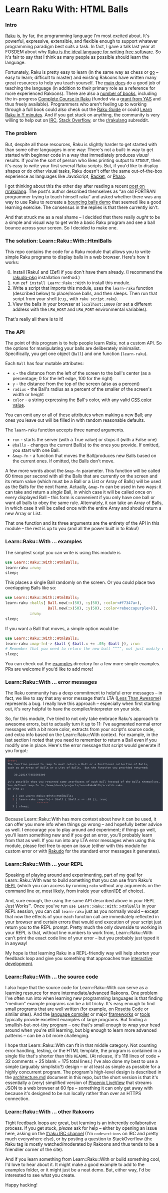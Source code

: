 # Learn Raku With: HTML Balls

### Intro

[Raku](https://raku.org/) is, by far, the programming language I'm most excited about.  It's
powerful, expressive, extensible, and flexible enough to support whatever programming paradigm best
suits a task. In fact, I gave a talk last year at FOSDEM about why [Raku is the ideal language for
writing free
software](https://archive.fosdem.org/2021/schedule/event/programming_lang_for_free_software/).  So
it's fair to say that I think as many people as possible should learn the language.

Fortunately, Raku is pretty easy to learn (in the same way as chess or
[go](https://en.wikipedia.org/wiki/Go_(game)) – easy to learn; difficult to master) and existing
Rakoons have written many great resources to help you teach yourself.  The [main
docs](https://docs.raku.org/) do a good job of teaching the language (in addition to their primary
role as a reference for more experienced Rakoons).  There are also a [number of
books](https://perl6book.com/), including the in-progress [Complete Course in
Raku](https://course.raku.org) (funded via a [grant from
YAS](https://news.perlfoundation.org/post/grant_proposal_a_complete_perl) and thus freely
available).  Programmers who aren't feeling up to working through a full book could also check out
the [Raku Guide](https://raku.guide/) or could [Learn Raku in Y
minutes](https://learnxinyminutes.com/docs/raku/).  And if you get stuck on anything, the community
is very willing to help out on [IRC](https://kiwiirc.com/nextclient/irc.libera.chat/#raku), [Stack
Overflow](https://stackoverflow.com/tags/raku), or the
[r/rakulang](https://www.reddit.com/r/rakulang/) subreddit.

### The problem

But, despite all those resources, Raku is slightly harder to get started with than some other
languages in one way: There's not a built-in way to get started with beginner code in a way that
immediately produces _visual_ results.  If you're the sort of person who likes printing output to
`STDOUT`, then it's easy to write your first several Raku scripts.  But, if you'd like to display
shapes or do other visual tasks, Raku doesn't offer the same out-of-the-box experience as
languages like JavaScript, [Racket](https://docs.racket-lang.org/quick/index.html), or
[Pharo](https://pharo.org/features.html).

I got thinking about this the other day after reading a recent [post on
r/rakulang](https://www.reddit.com/r/rakulang/comments/pvdpd2/recreate_javascript_bouncing_balls_in_raku/).
The post's author described themselves as “an old FORTRAN programmer trying to teach himself raku”
and asked whether there was any way to use Raku to recreate a [bouncing balls
demo](https://www.youtube.com/watch?v=hoWjnidQOms) that seemed like a good learning exercise. The
consensus in the replies is that there currently isn't.

And that struck me as a real shame – I decided that there really _ought_ to be a simple and visual
way to get write a basic Raku program and see a ball bounce across your screen.  So I decided to
make one.


### The solution: Learn::Raku::With::HtmlBalls

This repo contains the code for a Raku module that allows you to write simple Raku programs to display 
balls in a web browser.  Here's how it works:

0. Install [Raku] and [Zef] if you don't have them already.  (I recommend the
   [rakudo-pkg](https://github.com/nxadm/rakudo-pkg) installation method.) 
1. run `zef install Learn::Raku::With` to install this module.
2. Write a script that imports this module, uses the `learn-raku` function (described below) to
   place/move balls, and then sleeps.  Then run that script from your shell (e.g., with `raku script.raku`).
3. View the balls in your browser at `localhost:10000` (or set a different address with the
   `LRW_HOST` and `LRW_PORT` environmental variables).
   

That's really all there is to it!

### The API

The point of this program is to help people learn _Raku_, not a custom API.  So the options for
manipulating your balls are deliberately minimalist.  Specifically, you get one object (`Ball`) and
one function (`learn-raku`).

Each `Ball` has four mutable attributes: 

 - `x`      - the distance from the left of the screen to the ball's center (as a percentage; 0 for the
   left edge, 100 for the right)
 - `y`      - the distance from the top of the screen (also as a percent)
 - `radius` - the Ball's radius as a percent of the smaller of the screen's width or height 
 - `color` - a string expressing the Ball's color, with any valid [CSS color
   value](https://developer.mozilla.org/en-US/docs/Web/CSS/color).

You can omit any or all of these attributes when making a new Ball; any ones you leave out will be
filled in with random reasonable defaults.

The `learn-raku` function accepts three named arguments.

 - `run`     - starts the server (with a True value) or stops it (with a False one)
 - `@balls` - changes the current Ball(s) to the ones you provide.  If omitted, you start with one
   Ball.
 - `&map-fn` - a function that moves the Ball/produces new Balls based on the current ones.  If
   omitted, the Balls don't move.
   
A few more words about the `&map-fn` parameter.  This function will be called 60 times per second
with all the Balls that are currently on the screen and its return value (which must be a Ball or a
List or Array of Balls) will be used as the Balls for the next frame.  Actually, `&map-fn` can be
used in two ways: it can take and return a _single_ Ball, in which case it will be called once on
every displayed Ball – this form is convenient if you only have one ball or want all balls to obey
the same rule.  Alternately, it can take an Array of Balls, in which case it will be called once
with the entire Array and should return a new Array or List.

That one function and its three arguments are the entirety of the API in this module – the rest is
up to you (and all the power built in to Raku!)

### Learn::Raku::With ... examples
 
The simplest script you can write is using this module is 

```raku
use Learn::Raku::With::HtmlBalls;
learn-raku :run;
sleep;
```

This places a single Ball randomly on the screen.  Or you could place two overlapping Balls like so:

```raku
use Learn::Raku::With::HtmlBalls;
learn-raku :balls[ Ball.new(:x(50), :y(50), :color<#f7347a>), 
                   Ball.new(:x(50), :y(50), :color<rebeccapurple>)],
           :run;
sleep;
```

If you want a Ball that moves, a simple option would be 

```raku
use Learn::Raku::With::HtmlBalls;
learn-raku :map-fn(-> $ball { $ball.x += .05; $ball }), :run
# Remember that you need to return the new ball ^^^^, not just modify one
sleep;
```

You can check out the [examples](./examples) directory for a few more simple examples.  PRs are
welcome if you'd like to add more!


### Learn::Raku::With ... error messages

The Raku community has a deep commitment to helpful error messages – in fact, we like to say that
any error message that's LTA ([Less Than
Awesome](https://perl6advent.wordpress.com/2016/12/23/day-23-everything-is-either-wrong-or-less-than-awesome/))
represents a bug.  I really love this approach – especially when first starting out, it's very
helpful to have the compiler/interpreter on your side.

So, for this module, I've tried to not only take embrace Raku's approach to awesome errors, but to
actually turn it up to 11: I've augmented normal error messages with a bit more color, extracts from
your script's source code, and extra info based on the Learn::Raku::With context.  For example, in
the last section I noted that you need to remember to return a Ball even if you modify one in place.
Here's the error message that script would generate if you forgot:

![error message for a &map-fn that doesn't return a Ball](./err-msg.png)

Because Learn::Raku::With has more context about how it can be used, it can offer you more info when
things go wrong – and hopefully better advice as well.  I encourage you to play around and
experiment; if things go well, you'll learn something new and if you get an error, you'll probably
learn from that as well.  If you run into any LTA error messages when using this module, please feel
free to open an issue (either with this module for custom error or with
[Rakudo](https://github.com/rakudo/rakudo) for the standard error messages it generates).


### Learn::Raku::With ... your REPL

Speaking of playing around and experimenting, part of my goal for Learn::Raku::With was to build
something that you can use from Raku's
[REPL](https://en.wikipedia.org/wiki/Read%E2%80%93eval%E2%80%93print_loop) (which you can access by
running `raku` without any arguments on the command line or, most likely, from inside your
editor/IDE of choice).

And, sure enough, the using the same API described above in your REPL Just Works™.  Once you've run
`use Learn::Raku::With::HtmlBalls` in your REPL session, you can call `learn-raku` just as you
normally would – except that now the effects of your each function call are immediately reflected in
your browser and certain errors that would end execution of your script just return you to the REPL
prompt.  Pretty much the only downside to working in your REPL is that, without line numbers to work
from, Learn::Raku::With can't print the exact code line of your error – but you probably just typed
it in anyway!

My hope is that learning Raku in a REPL-friendly way will help shorten your feedback loop and give
you something that approaches true [interactive
development](https://www.youtube.com/watch?v=8QiPFmIMxFc).

### Learn::Raku::With ... the source code

I also hope that the source code for Learn::Raku::With can serve as a learning resource for more
intermediate/advanced Rakoons.  One problem I've often run into when learning new programming
languages is that finding "medium" example programs can be a bit tricky.  It's easy enough to find
small programs that are well written (for example, on [Rosetta
Code](http://rosettacode.org/wiki/Category:Raku) or similar sites).  And the [language
compiler](https://github.com/rakudo/rakudo) or major [frameworks](https://github.com/rakudo/rakudo)
or [tools](https://github.com/rakudo/rakudo) typically provide excellent examples of large programs.
But finding a smallish-but-not-tiny program – one that's small enough to wrap your head around when
you're still learning, but big enough to learn more advanced patterns – can be a bit more
challenging.

I hope that Learn::Raku::With can fit in that middle category.  Not counting error handling,
testing, or the HTML template, the program is contained in a single file that's shorter than this
`README`.  (At release, it's 118 lines of code + 32 comments + 25 blank = 175 total lines.)  I've
also done my best to use a simple (arguably simplistic?) design – or at least as simple as possible
for a highly concurrent program.  The program's high-level design is described in the
[architecture.md](./architecture.md) document in this repo, but the short version is that it's
essentially a (very) simplified version of [Phoenix LiveView](https://www.phoenixframework.org/)
that streams JSON to a web browser at 60 fps – something it can only get away with because it's
designed to be run locally rather than over an HTTPS connection.


### Learn::Raku::With ... other Rakoons

Tight feedback loops are great, but learning is an inherently collaborative process.  If you get
stuck, _please_ ask for help – either by opening an issue here, asking on the [#raku IRC
channel](https://kiwiirc.com/nextclient/irc.libera.chat/#raku) (I'm `codesections` on IRC and pretty
much everywhere else), or by posting a question to StackOverflow (the Raku tag is mostly
watched/moderated by Rakoons and thus tends to be a friendlier corner of the site).

And if you learn something from Learn::Raku::With or build something cool, I'd love to hear about
it.  It might make a good example to add to the examples folder, or it might just be a neat demo.
But, either way, I'd be interested to see what you create.

Happy hacking! 

